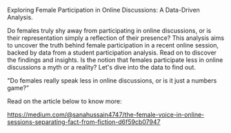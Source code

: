 Exploring Female Participation in Online Discussions: A Data-Driven Analysis. 

Do females truly shy away from participating in online discussions, or is their representation simply a reflection of their presence? 
This analysis aims to uncover the truth behind female participation in a recent online session, backed by data from a student participation analysis. 
Read on to discover the findings and insights. Is the notion that females participate less in online discussions a myth or a reality? Let's dive into the data to find out.


"Do females really speak less in online discussions, or is it just a numbers game?”

Read on the article below to know more:

https://medium.com/@sanahussain4747/the-female-voice-in-online-sessions-separating-fact-from-fiction-d6f59cb07947
